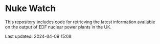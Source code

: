 # Nuke Watch

This repository includes code for retrieving the latest information available on the output of EDF nuclear power plants in the UK.

Last updated: 2024-04-09 15:08